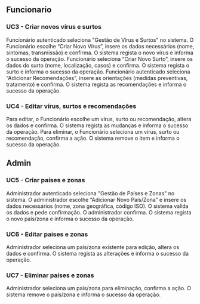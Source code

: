 
## Funcionario

### UC3 - Criar novos vírus e surtos

Funcionário autenticado seleciona "Gestão de Vírus e Surtos" no sistema. O Funcionário escolhe “Criar Novo Vírus”, insere os dados necessários (nome, sintomas, transmissão) e confirma. O sistema regista o novo vírus e informa o sucesso da operação. Funcionário seleciona “Criar Novo Surto”, insere os dados do surto (nome, localização, casos) e confirma. O sistema regista o surto e informa o sucesso da operação. Funcionário autenticado seleciona “Adicionar Recomendações”, insere as orientações (medidas preventivas, tratamento) e confirma. O sistema regista as recomendações e informa o sucesso da operação.

### UC4 - Editar vírus, surtos e recomendações

Para editar, o Funcionário escolhe um vírus, surto ou recomendação, altera os dados e confirma. O sistema regista as mudanças e informa o sucesso da operação. Para eliminar, o Funcionário seleciona um vírus, surto ou recomendação, confirma a ação. O sistema remove o item e informa o sucesso da operação.


## Admin

### UC5 - Criar países e zonas

Administrador autenticado seleciona "Gestão de Países e Zonas" no sistema. O administrador escolhe “Adicionar Novo País/Zona” e insere os dados necessários (nome, zona geográfica, código ISO). O sistema valida os dados e pede confirmação. O administrador confirma. O sistema regista o novo país/zona e informa o sucesso da operação.

### UC6 - Editar países e zonas

Administrador seleciona um país/zona existente para edição, altera os dados e confirma. O sistema regista as alterações e informa o sucesso da operação. 

### UC7 - Eliminar países e zonas

Administrador seleciona um país/zona para eliminação, confirma a ação. O sistema remove o país/zona e informa o sucesso da operação.